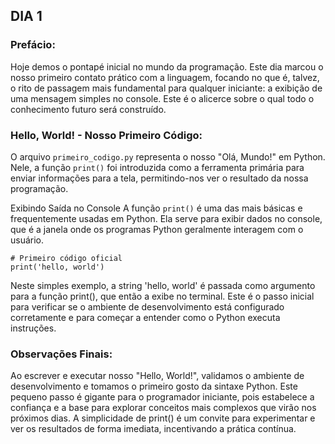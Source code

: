 ## DIA 1

### Prefácio:

Hoje demos o pontapé inicial no mundo da programação. Este dia marcou o nosso primeiro contato prático com a linguagem, focando no que é, talvez, o rito de passagem mais fundamental para qualquer iniciante: a exibição de uma mensagem simples no console. Este é o alicerce sobre o qual todo o conhecimento futuro será construído.

### Hello, World! - Nosso Primeiro Código:
O arquivo ``primeiro_codigo.py`` representa o nosso "Olá, Mundo!" em Python. Nele, a função ``print()`` foi introduzida como a ferramenta primária para enviar informações para a tela, permitindo-nos ver o resultado da nossa programação.

Exibindo Saída no Console
A função ``print()`` é uma das mais básicas e frequentemente usadas em Python. Ela serve para exibir dados no console, que é a janela onde os programas Python geralmente interagem com o usuário.

````
# Primeiro código oficial
print('hello, world')
````

Neste simples exemplo, a string 'hello, world' é passada como argumento para a função print(), que então a exibe no terminal. Este é o passo inicial para verificar se o ambiente de desenvolvimento está configurado corretamente e para começar a entender como o Python executa instruções.

### Observações Finais:
Ao escrever e executar nosso "Hello, World!", validamos o ambiente de desenvolvimento e tomamos o primeiro gosto da sintaxe Python. Este pequeno passo é gigante para o programador iniciante, pois estabelece a confiança e a base para explorar conceitos mais complexos que virão nos próximos dias. A simplicidade de print() é um convite para experimentar e ver os resultados de forma imediata, incentivando a prática contínua.